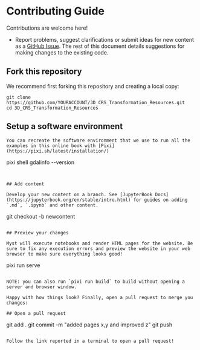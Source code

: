 # Contributing Guide

Contributions are welcome here!

- Report problems, suggest clarifications or submit ideas for new content as a [GitHub Issue](https://github.com/uw-cryo/3D_CRS_Transformation_Resources/issues). The rest of this document details suggestions for making changes to the existing code.

## Fork this repository

We recommend first forking this repository and creating a local copy:

```
git clone https://github.com/YOURACCOUNT/3D_CRS_Transformation_Resources.git
cd 3D_CRS_Transformation_Resources
```

## Setup a software environment

```
You can recreate the software environment that we use to run all the examples in this online book with [Pixi](https://pixi.sh/latest/installation/)

```
pixi shell
gdalinfo --version
```


## Add content

Develop your new content on a branch. See [JupyterBook Docs](https://jupyterbook.org/en/stable/intro.html) for guides on adding `.md`, `.ipynb` and other content.

```
git checkout -b newcontent
```

## Preview your changes

Myst will execute notebooks and render HTML pages for the website. Be sure to fix any execution errors and preview the website in your web browser to make sure everything looks good!

```
pixi run serve
```

NOTE: you can also run `pixi run build` to build without opening a server and browser window.

Happy with how things look? Finally, open a pull request to merge you changes:

## Open a pull request

```
git add .
git commit -m "added pages x,y and improved z"
git push
```

Follow the link reported in a terminal to open a pull request!
